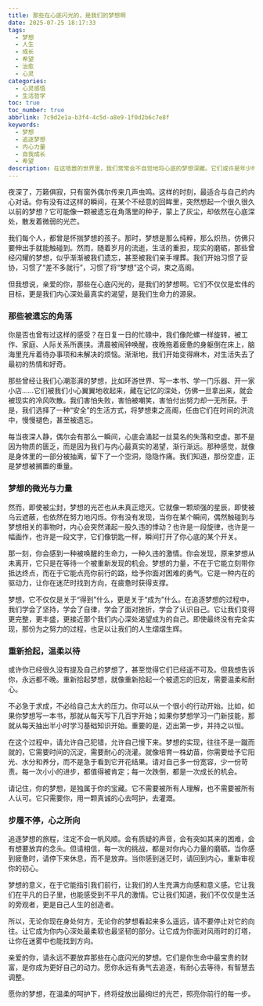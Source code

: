 ```yaml
---
title: 那些在心底闪光的，是我们的梦想啊
date: 2025-07-25 18:17:33
tags:
  - 梦想
  - 人生
  - 成长
  - 希望
  - 治愈
  - 心灵
categories:
  - 心灵感悟
  - 生活哲学
toc: true
toc_number: true
abbrlink: 7c9d2e1a-b3f4-4c5d-a8e9-1f0d2b6c7e8f
keywords:
  - 梦想
  - 追逐梦想
  - 内心力量
  - 自我成长
  - 希望
description: 在这喧嚣的世界里，我们常常会不自觉地将心底的梦想深藏。它们或许是年少时的憧憬，或许是某个深夜里悄然萌生的念头。这篇文章，想与你一同温柔地探寻那些被遗忘的微光，感受梦想如何滋养我们的生命，并鼓励我们，无论何时，都值得为心之所向，勇敢前行。
---
```


夜深了，万籁俱寂，只有窗外偶尔传来几声虫鸣。这样的时刻，最适合与自己的内心对话。你有没有过这样的瞬间，在某个不经意的回眸里，突然想起一个很久很久以前的梦想？它可能像一颗被遗忘在角落里的种子，蒙上了灰尘，却依然在心底深处，散发着微弱的光芒。

我们每个人，都曾是怀揣梦想的孩子。那时，梦想是那么纯粹，那么炽热，仿佛只要伸出手就能触碰到。然而，随着岁月的流逝，生活的重担，现实的磨砺，那些曾经闪耀的梦想，似乎渐渐被我们遗忘，甚至被我们亲手埋葬。我们开始习惯了妥协，习惯了“差不多就行”，习惯了将“梦想”这个词，束之高阁。

但我想说，亲爱的你，那些在心底闪光的，是我们的梦想啊。它们不仅仅是宏伟的目标，更是我们内心深处最真实的渴望，是我们生命力的源泉。

### 那些被遗忘的角落

你是否也曾有过这样的感受？在日复一日的忙碌中，我们像陀螺一样旋转，被工作、家庭、人际关系所裹挟。清晨被闹钟唤醒，夜晚拖着疲惫的身躯倒在床上，脑海里充斥着待办事项和未解决的烦恼。渐渐地，我们开始变得麻木，对生活失去了最初的热情和好奇。

那些曾经让我们心潮澎湃的梦想，比如环游世界、写一本书、学一门乐器、开一家小店……它们被我们小心翼翼地收起来，藏在记忆的深处，仿佛一旦拿出来，就会被现实的冷风吹散。我们害怕失败，害怕被嘲笑，害怕付出努力却一无所获。于是，我们选择了一种“安全”的生活方式，将梦想束之高阁，任由它们在时间的洪流中，慢慢褪色，甚至被遗忘。

每当夜深人静，偶尔会有那么一瞬间，心底会涌起一丝莫名的失落和空虚。那不是因为物质的匮乏，而是因为我们与内心最真实的渴望，渐行渐远。那种感觉，就像是身体里的一部分被抽离，留下了一个空洞，隐隐作痛。我们知道，那份空虚，正是梦想被搁置的重量。

### 梦想的微光与力量

然而，即使被尘封，梦想的光芒也从未真正熄灭。它就像一颗顽强的星辰，即使被乌云遮蔽，也依然在努力地闪烁。你有没有发现，当你在某个瞬间，偶然触碰到与梦想相关的事物时，内心会突然涌起一股久违的悸动？也许是一段旋律，也许是一幅画作，也许是一段文字，它们像钥匙一样，瞬间打开了你心底的某个开关。

那一刻，你会感到一种被唤醒的生命力，一种久违的激情。你会发现，原来梦想从未离开，它只是在等待一个被重新发现的机会。梦想的力量，不在于它能立刻带你抵达终点，而在于它能点亮你前行的路，给予你面对困难的勇气。它是一种内在的驱动力，让你在迷茫时找到方向，在疲惫时获得支撑。

梦想，它不仅仅是关于“得到”什么，更是关于“成为”什么。在追逐梦想的过程中，我们学会了坚持，学会了自律，学会了面对挫折，学会了认识自己。它让我们变得更完整，更丰盛，更接近那个我们内心深处渴望成为的自己。即使最终没有完全实现，那份为之努力的过程，也足以让我们的人生熠熠生辉。

### 重新拾起，温柔以待

或许你已经很久没有提及自己的梦想了，甚至觉得它们已经遥不可及。但我想告诉你，永远都不晚。重新拾起梦想，就像重新拾起一个被遗忘的旧友，需要温柔和耐心。

不必急于求成，不必给自己太大的压力。你可以从一个很小的行动开始。比如，如果你梦想写一本书，那就从每天写下几百字开始；如果你梦想学习一门新技能，那就从每天抽出半小时学习基础知识开始。重要的是，迈出第一步，并持之以恒。

在这个过程中，请允许自己犯错，允许自己慢下来。梦想的实现，往往不是一蹴而就的，它需要时间的沉淀，需要耐心的浇灌。就像培育一株幼苗，你需要给予它阳光、水分和养分，而不是急于看到它开花结果。请对自己多一份宽容，少一份苛责。每一次小小的进步，都值得被肯定；每一次跌倒，都是一次成长的机会。

请记住，你的梦想，是独属于你的宝藏。它不需要被所有人理解，也不需要被所有人认可。它只需要你，用一颗真诚的心去呵护，去灌溉。

### 步履不停，心之所向

追逐梦想的旅程，注定不会一帆风顺。会有质疑的声音，会有突如其来的困难，会有想要放弃的念头。但请相信，每一次的挑战，都是对你内心力量的磨砺。当你感到疲惫时，请停下来休息，而不是放弃。当你感到迷茫时，请回到内心，重新审视你的初心。

梦想的意义，在于它能指引我们前行，让我们的人生充满方向感和意义感。它让我们在平凡的日子里，也能感受到不平凡的激情。它让我们知道，我们不仅仅是生活的旁观者，更是自己人生的创造者。

所以，无论你现在身处何方，无论你的梦想看起来多么遥远，请不要停止对它的向往。让它成为你内心深处最柔软也最坚韧的部分。让它成为你面对风雨时的灯塔，让你在迷雾中也能找到方向。

亲爱的你，请永远不要放弃那些在心底闪光的梦想。它们是你生命中最宝贵的财富，是你成为更好自己的动力。愿你永远有勇气去追逐，有耐心去等待，有智慧去调整。

愿你的梦想，在温柔的呵护下，终将绽放出最绚烂的光芒，照亮你前行的每一步。